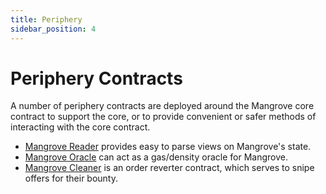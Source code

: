```yaml
---
title: Periphery
sidebar_position: 4
---
```

# Periphery Contracts

A number of periphery contracts are deployed around the Mangrove core contract to support the core, or to provide convenient or safer methods of interacting with the core contract.

* [Mangrove Reader](reader.md) provides easy to parse views on Mangrove's state.
* [Mangrove Oracle](oracle.md) can act as a gas/density oracle for Mangrove. 
* [Mangrove Cleaner](cleaner.md) is an order reverter contract, which serves to snipe offers for their bounty.
